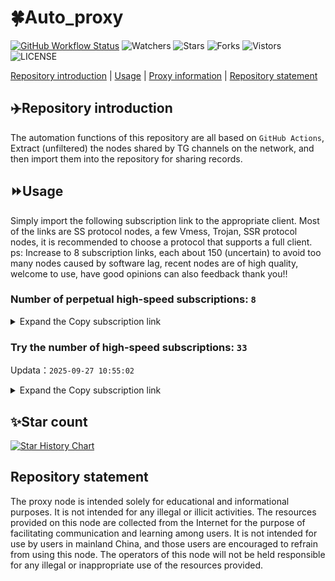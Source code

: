 # 🍀Auto_proxy
[![GitHub Workflow Status](https://img.shields.io/github/actions/workflow/status/PangTouY00/Auto_proxy/main.yml?branch=main)](https://github.com/PangTouY00/Auto_proxy/actions/workflows/main.yml?branch=main) 
![Watchers](https://img.shields.io/github/watchers/w1770946466/Auto_proxy) ![Stars](https://img.shields.io/github/stars/PangTouY00/Auto_proxy) ![Forks](https://img.shields.io/github/forks/w1770946466/Auto_proxy) ![Vistors](https://visitor-badge.laobi.icu/badge?page_id=PangTouY00.Auto_proxy) ![LICENSE](https://img.shields.io/badge/license-CC%20BY--SA%204.0-green.svg)

[Repository introduction](https://github.com/PangTouY00/Auto_proxy#Repositoryintroduction) | [Usage](https://github.com/PangTouY00/Auto_proxy#Usage) | [Proxy information](https://github.com/PangTouY00/Auto_proxy#Proxyinformation) | [Repository statement](https://github.com/PangTouY00/Auto_proxy#Repositorystatement)

## ✈️Repository introduction
The automation functions of this repository are all based on `GitHub Actions`,
Extract (unfiltered) the nodes shared by TG channels on the network, and then import them into the repository for sharing records.

## ⏩Usage
Simply import the following subscription link to the appropriate client. Most of the links are SS protocol nodes, a few Vmess, Trojan, SSR protocol nodes, it is recommended to choose a protocol that supports a full client.
ps: Increase to 8 subscription links, each about 150 (uncertain) to avoid too many nodes caused by software lag, recent nodes are of high quality, welcome to use, have good opinions can also feedback thank you!!

### Number of perpetual high-speed subscriptions: `8`

<details>
  <summary>Expand the Copy subscription link</summary>

  
- [Multiprotocol Base64 encoding](https://raw.githubusercontent.com/PangTouY00/Auto_proxy/main/Long_term_subscription1)
`https://raw.githubusercontent.com/PangTouY00/Auto_proxy/main/Long_term_subscription_num`
`Total number of merge nodes: 244`

- [Multiprotocol Base64 encoding](https://raw.githubusercontent.com/PangTouY00/Auto_proxy/main/Long_term_subscription1)
`https://raw.githubusercontent.com/PangTouY00/Auto_proxy/main/Long_term_subscription1`
`Total number of merge nodes: 31`

- [Multiprotocol Base64 encoding](https://raw.githubusercontent.com/PangTouY00/Auto_proxy/main/Long_term_subscription2)
`https://raw.githubusercontent.com/PangTouY00/Auto_proxy/main/Long_term_subscription2`
`Total number of merge nodes: 31`

- [Multiprotocol Base64 encoding](https://raw.githubusercontent.com/PangTouY00/Auto_proxy/main/Long_term_subscription3)
`https://raw.githubusercontent.com/PangTouY00/Auto_proxy/main/Long_term_subscription3`
`Total number of merge nodes: 31`

- [Multiprotocol Base64 encoding](https://raw.githubusercontent.com/PangTouY00/Auto_proxy/main/Long_term_subscription4)
`https://raw.githubusercontent.com/PangTouY00/Auto_proxy/main/Long_term_subscription4`
`Total number of merge nodes: 31`

- [Multiprotocol Base64 encoding](https://raw.githubusercontent.comPangTouY00/Auto_proxy/main/Long_term_subscription5)
`https://raw.githubusercontent.com/PangTouY00/Auto_proxy/main/Long_term_subscription5`
`Total number of merge nodes: 31`

- [Multiprotocol Base64 encoding](https://raw.githubusercontent.com/PangTouY00/Auto_proxy/main/Long_term_subscription6)
`https://raw.githubusercontent.com/PangTouY00/Auto_proxy/main/Long_term_subscription6`
`Total number of merge nodes: 31`

- [Multiprotocol Base64 encoding](https://raw.githubusercontent.com/PangTouY00/Auto_proxy/main/Long_term_subscription7)
`https://raw.githubusercontent.com/PangTouY00/Auto_proxy/main/Long_term_subscription7`
`Total number of merge nodes: 31`

- [Multiprotocol Base64 encoding](https://raw.githubusercontent.com/PangTouY00/Auto_proxy/main/Long_term_subscription8)
`https://raw.githubusercontent.com/PangTouY00/Auto_proxy/main/Long_term_subscription8`
`Total number of merge nodes: 27`

- [Clash subscription](https://raw.githubusercontent.com/PangTouY00/Auto_proxy/main/Long_term_subscription2.yaml)
`https://raw.githubusercontent.com/PangTouY00/Auto_proxy/main/Long_term_subscription1.yaml`


- [Clash subscription](https://raw.githubusercontent.com/PangTouY00/Auto_proxy/main/Long_term_subscription2.yaml)
`https://raw.githubusercontent.com/PangTouY00/Auto_proxy/main/Long_term_subscription2.yaml`


- [Clash subscription](https://raw.githubusercontent.com/PangTouY00/Auto_proxy/main/Long_term_subscription3.yaml)
`https://raw.githubusercontent.com/PangTouY00/Auto_proxy/main/Long_term_subscription3.yaml`
  
</details>

### Try the number of high-speed subscriptions: `33`
Updata：`2025-09-27 10:55:02`


<details>
  <summary>Expand the Copy subscription link</summary>  



























































































































































































































































































































































































































































































































































































































































































































































































































































































































































































































































































































































































































































































































































































































































































































































































































































































































































































































































































































































































































































































































































































































































































































































































































































































































































































































































































































































































































































































































































































































































































































































































































































































































































































































































































































































































































































































































































































































































































































































































































































































































































































































































































































































































































































































































































































































































































































































































































































































































































































































































































































































































































































































































































































































































































































































































































































































































































































































































































































































































































































































































































































































































































































































































































































































































































































































































































































































































































































































































































































































































































































































































































































































































































































































































































































































































































































































































































































































































































































































































































































































































































































































































































































































































































































































































































































































































































































































































































































































































































































































































































































































































































































































































































































































































































































































































































































































































































































































































































































































































































































































































































































































































































































































































































































































































































































































































































































































































































































































































































































































































































































































































































































































































































































































































































































































































































































































































































































































































































































































































































































































































































































































































































































































































































































































































































































































































































































































































































































































































































































































































































































































































































































































































































































































































































































































































































































































































































































































































































































































































































































































































































































































































































































































































































































































































































































































































































































































































































































































































































































































































































































































































































































































































































































































































































































































































































































































































































































































































































































































































































































































































































































































































































































































































































































































































































































































































































































































































































































































































































































































































































































































































































































































































































































































































































































































































































































































































































































































































































































































































































































































































































































































































































































































































































































































































































































































































































































































































































































































































































































































































































































































































































































































































































































































































































































































































































































































































































































































































































































































































































































































































































































































































































































































































































































































































































































































































































































































































































































































































































































































































































































































































































































































































































































































































































































































































































































































































































































































































































































































































































































































































































































































































































































































































































































































































































































































































































































































































































































































































































































































































































































































































































































































































































































































































































































































































































































































































































































































































































































































































































































































































































































































































































































































































































































































































































































































>Trial subscription：
`https://ylccloud.top/api/v1/client/subscribe?token=85da7a324bb533fa29e274ade8dab7be`




>Trial subscription：
`https://ldld.whtjdasha.com/api/v1/client/subscribe?token=d3e6235f078492598d7811f3102185a2`




>Trial subscription：
`https://gw-zubknq2tly.1010520.click/api/v1/client/subscribe?token=84db6d88c462c41bd033b0f32f35ebb0`




>Trial subscription：
`https://www.camael.top/api/v1/client/subscribe?token=84f7d5b270004e142dc0582d3bfccfcb`




>Trial subscription：
`https://qingyun.zybs.eu.org/api/v1/client/subscribe?token=0bc31d1b417db82660049076af6728b1`




>Trial subscription：
`https://xiaohuolongjc.top/api/v1/client/subscribe?token=741be52b8dbaa441170f1331e3ed37db`




>Trial subscription：
`https://go.yueyun.de/api/v1/client/subscribe?token=88fa9abad2925a04d89270987df37fef`




>Trial subscription：
`https://v2s.ip-ddns.com/api/v1/client/subscribe?token=b9ac8d535d971f5e33bc4a0d3a49b0ad`




>Trial subscription：
`https://fs.v2rayse.com/share/20250927/rri35qlcfz.txt`




>Trial subscription：
`https://gw-tokwyrfy9u.1010520.click/api/v1/client/subscribe?token=ea0a91d02beba6e1dce06fc0e60b2d8f`




>Trial subscription：
`https://gw-8gdesscrja.1010520.click/api/v1/client/subscribe?token=b33944121f219b4e58d335734b27cc0d`




>Trial subscription：
`http://tinnyrick8888.com/api/v1/client/subscribe?token=a82f8ae229970f07f34bc60700173e3e`




>Trial subscription：
`https://ldldo.top/api/v1/client/subscribe?token=90ae569b6dc38b4b1b7372e1a87566ac`




>Trial subscription：
`https://wdawd.ldldfwq.top/api/v1/client/subscribe?token=7816e7c99b4370232ddf086020c93847`




>Trial subscription：
`https://sy-4dskhb.fj520.click/api/v1/client/subscribe?token=2fd41aceb9fb44f9d8386e6175cdb432`




>Trial subscription：
`https://cn.newbee.cyou/api/v1/client/subscribe?token=c14a62b8aa4c64ffcea9f28085cf6945`




>Trial subscription：
`https://gw-wzpalhftjc.1010520.click/api/v1/client/subscribe?token=78225dddc1358c0f8cc2fd38711a798c`




>Trial subscription：
`https://nekocloud.qzz.io/api/v1/client/subscribe?token=db2299b8a1f776e8240307978cb50ec2`




>Trial subscription：
`https://cfvpn.com/api/v1/client/subscribe?token=0b155862848a8eb58d593bbf1dc592f0`




>Trial subscription：
`https://dl.vfkum.website/api/v1/client/subscribe?token=96ac0dff151b9b6f6876d3ee70f3090e`




>Trial subscription：
`https://asdaw.leidwxzcw.xyz/api/v1/client/subscribe?token=e911b64c9f4e661b3b7f6de9798b1c05`




>Trial subscription：
`https://kingfisher.top/api/v1/client/subscribe?token=73357ab773456872c08aa28f9d1340b9`




>Trial subscription：
`https://mugagw.leidwxzcw.xyz/api/v1/client/subscribe?token=aa4bee66f48ca7ffe6ebbdc38b7106d2`




>Trial subscription：
`https://linlujs.cloud/api/v1/client/subscribe?token=127a1b3cc253275f090b4cbc7940b93d`




>Trial subscription：
`https://www.eeevpn.com/api/v1/client/subscribe?token=a486bef98e2f1dd59f9535d2c0ce28e8`




>Trial subscription：
`https://guanwang.1010520.click/api/v1/client/subscribe?token=210d784dd181b983c16cd016542dd150`




>Trial subscription：
`https://dashuai.us/api/v1/client/subscribe?token=bbb8b351039586c123f8b3b0a96542b4`




>Trial subscription：
`https://www.huojian2.xyz/api/v1/client/subscribe?token=2060f6bdfde0860d61d7dbd36b2bcf77`




>Trial subscription：
`https://yywhale.com/api/v1/client/subscribe?token=8fb93cb7edc3d9731147e6b44898785e`




>Trial subscription：
`https://nekocloud.xx.kg/api/v1/client/subscribe?token=d29a33fcdf226904db9cc84869acca42`




>Trial subscription：
`https://multiserver.multiserveradelshoop.com/api/v1/client/subscribe?token=26681254e24e2ca825f7edf3ea56b2d1`




>Trial subscription：
`https://newbee.cyou/api/v1/client/subscribe?token=d622612a7a456c8f892f13b876af9a33`




>Trial subscription：
`https://sufujia.top/api/v1/client/subscribe?token=ebaaffb03c4fc9c8a909c91b7144c83b`



</details>

## ✨Star count
[![Star History Chart](https://api.star-history.com/svg?repos=PangTouY00/Auto_proxy&type=Date)](https://star-history.com/#w1770946466/Auto_proxy&Date)



## Repository statement
The proxy node is intended solely for educational and informational purposes. It is not intended for any illegal or illicit activities. The resources provided on this node are collected from the Internet for the purpose of facilitating communication and learning among users. It is not intended for use by users in mainland China, and those users are encouraged to refrain from using this node. The operators of this node will not be held responsible for any illegal or inappropriate use of the resources provided.
